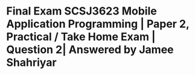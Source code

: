 # Final Exam SCSJ3623 Mobile Application Programming | Paper 2, Practical / Take Home Exam | Question 2| Answered by Jamee Shahriyar
